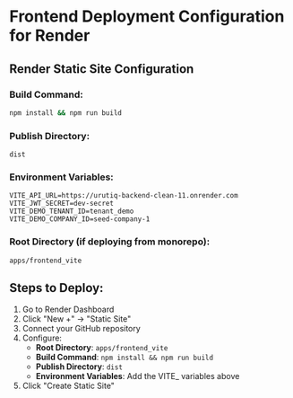 # Frontend Deployment Configuration for Render

## Render Static Site Configuration

### Build Command:
```bash
npm install && npm run build
```

### Publish Directory:
```
dist
```

### Environment Variables:
```
VITE_API_URL=https://urutiq-backend-clean-11.onrender.com
VITE_JWT_SECRET=dev-secret
VITE_DEMO_TENANT_ID=tenant_demo
VITE_DEMO_COMPANY_ID=seed-company-1
```

### Root Directory (if deploying from monorepo):
```
apps/frontend_vite
```

## Steps to Deploy:

1. Go to Render Dashboard
2. Click "New +" → "Static Site"
3. Connect your GitHub repository
4. Configure:
   - **Root Directory**: `apps/frontend_vite`
   - **Build Command**: `npm install && npm run build`
   - **Publish Directory**: `dist`
   - **Environment Variables**: Add the VITE_ variables above
5. Click "Create Static Site"
